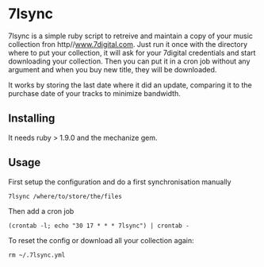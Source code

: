 7lsync
======

7lsync is a simple ruby script to retreive and maintain a copy of your
music collection fron http//www.7digital.com. Just run it once with
the directory where to put your collection, it will ask for your
7digital credentials and start downloading your collection. Then you
can put it in a cron job without any argument and when you buy new
title, they will be downloaded.

It works by storing the last date where it did an update, comparing it
to the purchase date of your tracks to minimize bandwidth.

Installing
----------

It needs ruby > 1.9.0 and the mechanize gem.

Usage
-----

First setup the configuration and do a first synchronisation manually

    7lsync /where/to/store/the/files

Then add a cron job

    (crontab -l; echo "30 17 * * * 7lsync") | crontab -

To reset the config or download all your collection again:

    rm ~/.7lsync.yml
